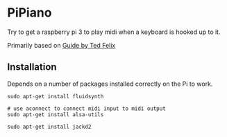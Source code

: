 # PiPiano

Try to get a raspberry pi 3 to play midi when a keyboard is hooked up to it.

Primarily based on [Guide by Ted Felix](http://tedfelix.com/linux/linux-midi.html)

## Installation

Depends on a number of packages installed correctly on the Pi to work.

```
sudo apt-get install fluidsynth

# use aconnect to connect midi input to midi output
sudo apt-get install alsa-utils

sudo apt-get install jackd2
```

